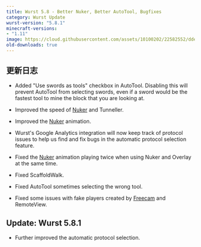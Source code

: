 ```yaml
---
title: Wurst 5.8 - Better Nuker, Better AutoTool, Bugfixes
category: Wurst Update
wurst-version: "5.8.1"
minecraft-versions:
- "1.11"
image: https://cloud.githubusercontent.com/assets/10100202/22582552/ddee957a-e9e7-11e6-9ca3-821927ae567e.jpg
old-downloads: true
---
```

## 更新日志

- Added "Use swords as tools" checkbox in AutoTool. Disabling this will prevent AutoTool from selecting swords, even if a sword would be the fastest tool to mine the block that you are looking at.

- Improved the speed of [Nuker](https://wurst.wiki/nuker) and Tunneller.

- Improved the [Nuker](https://wurst.wiki/nuker) animation.

- Wurst's Google Analytics integration will now keep track of protocol issues to help us find and fix bugs in the automatic protocol selection feature.

- Fixed the [Nuker](https://wurst.wiki/nuker) animation playing twice when using Nuker and Overlay at the same time.

- Fixed ScaffoldWalk.

- Fixed AutoTool sometimes selecting the wrong tool.

- Fixed some issues with fake players created by [Freecam](https://wurst.wiki/freecam) and RemoteView.

## Update: Wurst 5.8.1

- Further improved the automatic protocol selection.
